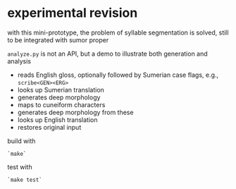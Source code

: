 # experimental revision

with this mini-prototype, the problem of syllable segmentation is solved, still to be integrated with sumor proper

`analyze.py` is not an API, but a demo to illustrate both generation and analysis
- reads English gloss, optionally followed by Sumerian case flags, e.g., `scribe<GEN><ERG>`
- looks up Sumerian translation
- generates deep morphology
- maps to cuneiform characters
- generates deep morphology from these
- looks up English translation
- restores original input

build with

	`make`

test with

	`make test`